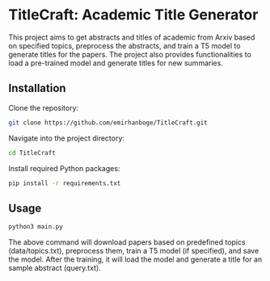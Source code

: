 # TitleCraft: Academic Title Generator

This project aims to get abstracts and titles of academic from Arxiv based on specified topics, preprocess the abstracts, and train a T5 model to generate titles for the papers. The project also provides functionalities to load a pre-trained model and generate titles for new summaries.

## Installation

Clone the repository:

```bash
git clone https://github.com/emirhanboge/TitleCraft.git
```

Navigate into the project directory:
```bash
cd TitleCraft
```

Install required Python packages:
```bash
pip install -r requirements.txt
```

## Usage
```bash
python3 main.py
```

The above command will download papers based on predefined topics (data/topics.txt), preprocess them, train a T5 model (if specified), and save the model. After the training, it will load the model and generate a title for an sample abstract (query.txt).
